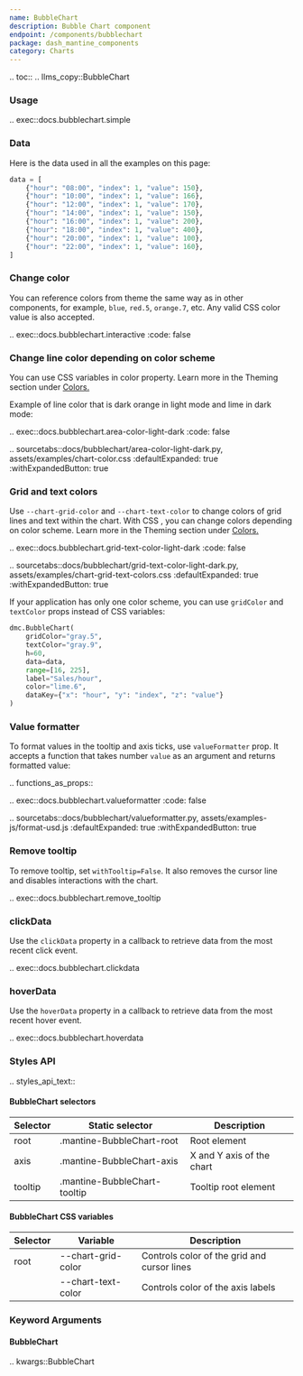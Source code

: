 ```yaml
---
name: BubbleChart
description: Bubble Chart component
endpoint: /components/bubblechart
package: dash_mantine_components
category: Charts
---
```


.. toc::
.. llms_copy::BubbleChart

### Usage


.. exec::docs.bubblechart.simple


### Data

Here is the data used in all the examples on this page:

```python
data = [
    {"hour": "08:00", "index": 1, "value": 150},
    {"hour": "10:00", "index": 1, "value": 166},
    {"hour": "12:00", "index": 1, "value": 170},
    {"hour": "14:00", "index": 1, "value": 150},
    {"hour": "16:00", "index": 1, "value": 200},
    {"hour": "18:00", "index": 1, "value": 400},
    {"hour": "20:00", "index": 1, "value": 100},
    {"hour": "22:00", "index": 1, "value": 160},
]
```

### Change color

You can reference colors from theme the same way as in other components, for example, `blue`, `red.5`, `orange.7`, etc. Any valid CSS color value is also accepted.

.. exec::docs.bubblechart.interactive
    :code: false


### Change line color depending on color scheme
You can use CSS variables in color property. Learn more in the Theming section under [Colors.](/colors#colors-in-light-and-dark-mode)

Example of line color that is dark orange in light mode and lime in dark mode:


.. exec::docs.bubblechart.area-color-light-dark
    :code: false


.. sourcetabs::docs/bubblechart/area-color-light-dark.py, assets/examples/chart-color.css
    :defaultExpanded: true
    :withExpandedButton: true



### Grid and text colors
Use `--chart-grid-color` and `--chart-text-color` to change colors of grid lines and text within the chart. 
With CSS , you can change colors depending on color scheme.  Learn more in the Theming section under [Colors.](/colors#colors-in-light-and-dark-mode)

.. exec::docs.bubblechart.grid-text-color-light-dark
    :code: false


.. sourcetabs::docs/bubblechart/grid-text-color-light-dark.py, assets/examples/chart-grid-text-colors.css
    :defaultExpanded: true
    :withExpandedButton: true

If your application has only one color scheme, you can use `gridColor` and `textColor` props instead of CSS variables:

```python
dmc.BubbleChart(
    gridColor="gray.5",
    textColor="gray.9",
    h=60,
    data=data,
    range=[16, 225],
    label="Sales/hour",
    color="lime.6",
    dataKey={"x": "hour", "y": "index", "z": "value"}
)

```



### Value formatter
To format values in the tooltip and axis ticks, use `valueFormatter` prop. It accepts a function that takes number `value`
as an argument and returns formatted value:


.. functions_as_props::

.. exec::docs.bubblechart.valueformatter
    :code: false

.. sourcetabs::docs/bubblechart/valueformatter.py, assets/examples-js/format-usd.js
    :defaultExpanded: true
    :withExpandedButton: true



### Remove tooltip
To remove tooltip, set `withTooltip=False`. It also removes the cursor line and disables interactions with the chart.

.. exec::docs.bubblechart.remove_tooltip

### clickData 

Use the `clickData` property in a callback to retrieve data from the most recent click event. 

.. exec::docs.bubblechart.clickdata

### hoverData 

Use the `hoverData` property in a callback to retrieve data from the most recent hover event. 

.. exec::docs.bubblechart.hoverdata

### Styles API

.. styles_api_text::

#### BubbleChart selectors 

| Selector | Static selector              | Description                |
|----------|------------------------------|----------------------------|
| root     | .mantine-BubbleChart-root    | Root element               |
| axis     | .mantine-BubbleChart-axis    | X and Y axis of the chart  |
| tooltip  | .mantine-BubbleChart-tooltip | Tooltip root element       |


#### BubbleChart CSS variables

| Selector | Variable             | Description                                 |
|----------|-----------------------|---------------------------------------------|
| root     | --chart-grid-color    | Controls color of the grid and cursor lines |
|          | --chart-text-color    | Controls color of the axis labels           |


### Keyword Arguments

#### BubbleChart

.. kwargs::BubbleChart
